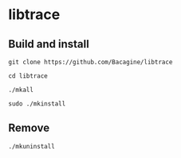 # libtrace

## Build and install
`git clone https://github.com/Bacagine/libtrace`

`cd libtrace`

`./mkall`

`sudo ./mkinstall`

## Remove

`./mkuninstall`
